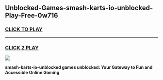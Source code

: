 
## Unblocked-Games-smash-karts-io-unblocked-Play-Free-0w716
<h3>
<a href="https://premium76.site?title=smash-karts-io-unblocked&ref=20M">CLICK TO PLAY</a></h3>
<hr>

<h3>
<a href="https://premium76.site?title=smash-karts-io-unblocked&ref=20M">CLICK 2 PLAY</a>
  
</h3>

<a href="https://premium76.site?title=smash-karts-io-unblocked&ref=19M"><img src="https://clearcache.store/games.png"></a>


**smash-karts-io-unblocked games unblocked: Your Gateway to Fun and Accessible Online Gaming**
